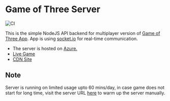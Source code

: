 
# Game of Three Server

![CI](https://github.com/mehul9595/game-of-three-server/workflows/CI/badge.svg)

This is the simple NodeJS API backend for multiplayer version of [Game of Three App](https://github.com/mehul9595/game-of-three-client). App is using [socket.io](https://socket.io/) for real-time communication.

- The server is hosted on [Azure.](https://game-of-three-server.azurewebsites.net)
- [Live Game](https://game-of-three.azurewebsites.net)
- [CDN Site](https://game-of-three.azureedge.net)

## Note

Server is running on limited usage upto 60 mins/day, in case game does not start for long time, visit the server URL [here](https://game-of-three-server.azurewebsites.net/) to warm up the server manually.
